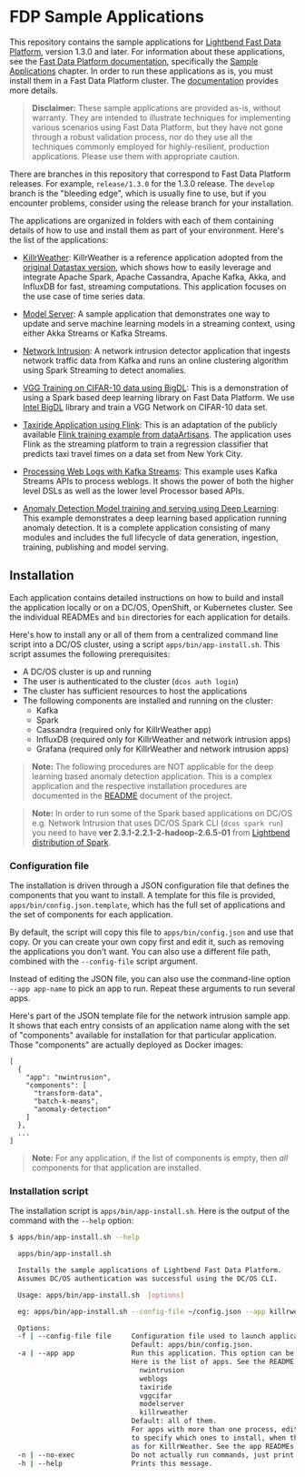 # FDP Sample Applications

This repository contains the sample applications for [Lightbend Fast Data Platform](https://www.lightbend.com/products/fast-data-platform), version 1.3.0 and later. For information about these applications, see the [Fast Data Platform documentation](https://developer.lightbend.com/docs/fast-data-platform/current/), specifically the [Sample Applications](https://developer.lightbend.com/docs/fast-data-platform/current/user-guide/sample-apps/index.html) chapter. In order to run these applications as is, you must install them in a Fast Data Platform cluster. The [documentation](https://developer.lightbend.com/docs/fast-data-platform/current/) provides more details.

> **Disclaimer:** These sample applications are provided as-is, without warranty. They are intended to illustrate techniques for implementing various scenarios using Fast Data Platform, but they have not gone through a robust validation process, nor do they use all the techniques commonly employed for highly-resilient, production applications. Please use them with appropriate caution.

There are branches in this repository that correspond to Fast Data Platform releases. For example, `release/1.3.0` for the 1.3.0 release. The `develop` branch is the "bleeding edge", which is usually fine to use, but if you encounter problems, consider using the release branch for your installation.

The applications are organized in folders with each of them containing details of how to use and install them as part of your environment. Here's the list of the applications:

* [KillrWeather](apps/killrweather/README.md): KillrWeather is a reference application adopted from the [original Datastax version](https://github.com/killrweather/killrweather), which shows how to easily leverage and integrate Apache Spark, Apache Cassandra, Apache Kafka, Akka, and InfluxDB for fast, streaming computations. This application focuses on the use case of time series data.

* [Model Server](apps/akka-kafka-streams-model-server/README.md): A sample application that demonstrates one way to update and serve machine learning models in a streaming context, using either Akka Streams or Kafka Streams.

* [Network Intrusion](apps/nwintrusion/README.md): A network intrusion detector application that ingests network traffic data from Kafka and runs an online clustering algorithm using Spark Streaming to detect anomalies.

* [VGG Training on CIFAR-10 data using BigDL](apps/bigdl/README.md): This is a demonstration of using a Spark based deep learning library on Fast Data Platform. We use [Intel BigDL](https://github.com/intel-analytics/BigDL) library and train a VGG Network on CIFAR-10 data set.

* [Taxiride Application using Flink](apps/flink/README.md): This is an adaptation of the publicly available [Flink training example from dataArtisans](http://training.data-artisans.com/). The application uses Flink as the streaming platform to train a regression classifier that predicts taxi travel times on a data set from New York City.

* [Processing Web Logs with Kafka Streams](apps/kstream/README.md): This example uses Kafka Streams APIs to process weblogs. It shows the power of both the higher level DSLs as well as the lower level Processor based APIs.

* [Anomaly Detection Model training and serving using Deep Learning](apps/anomaly-detection/README.md): This example demonstrates a deep learning based application running anomaly detection. It is a complete application consisting of many modules and includes the full lifecycle of data generation, ingestion, training, publishing and model serving.

## Installation

Each application contains detailed instructions on how to build and install the application locally or on a DC/OS, OpenShift, or Kubernetes cluster. See the individual READMEs and `bin` directories for each application for details.

Here's how to install any or all of them from a centralized command line script into a DC/OS cluster, using a script `apps/bin/app-install.sh`. This script assumes the following prerequisites:

* A DC/OS cluster is up and running
* The user is authenticated to the cluster (`dcos auth login`)
* The cluster has sufficient resources to host the applications
* The following components are installed and running on the cluster:
  * Kafka
  * Spark
  * Cassandra (required only for KillrWeather app)
  * InfluxDB (required only for KillrWeather and network intrusion apps)
  * Grafana (required only for KillrWeather and network intrusion apps)

> **Note:** The following procedures are NOT applicable for the deep learning based anomaly detection application. This is a complex application and the respective installation procedures are documented in the [README](apps/anomaly-detection/README.md) document of the project.

> **Note:** In order to run some of the Spark based applications on DC/OS e.g. Network Intrusion that uses DC/OS Spark CLI (`dcos spark run`) you need to have **ver 2.3.1-2.2.1-2-hadoop-2.6.5-01** from [Lightbend distribution of Spark](https://hub.docker.com/r/lightbend/spark/tags/).

### Configuration file

The installation is driven through a JSON configuration file that defines the components that you want to install. A template for this file is provided, `apps/bin/config.json.template`, which has the full set of applications and the set of components for each application.

By default, the script will copy this file to `apps/bin/config.json` and use that copy. Or you can create your own copy first and edit it, such as removing the applications you don't want. You can also use a different file path, combined with the `--config-file` script argument.

Instead of editing the JSON file, you can also use the command-line option `--app app-name` to pick an app to run. Repeat these arguments to run several apps.

Here's part of the JSON template file for the network intrusion sample app. It shows that each entry consists of an application name along with the set of "components" available for installation for that particular application. Those "components" are actually deployed as Docker images:

```
[
  {
    "app": "nwintrusion",
    "components": [
      "transform-data",
      "batch-k-means",
      "anomaly-detection"
    ]
  },
  ...
]
```

> **Note:** For any application, if the list of components is empty, then *all* components for that application are installed.

### Installation script

The installation script is `apps/bin/app-install.sh`. Here is the output of the command with the `--help` option:

```bash
$ apps/bin/app-install.sh --help

  apps/bin/app-install.sh

  Installs the sample applications of Lightbend Fast Data Platform.
  Assumes DC/OS authentication was successful using the DC/OS CLI.

  Usage: apps/bin/app-install.sh  [options]

  eg: apps/bin/app-install.sh --config-file ~/config.json --app killrweather

  Options:
  -f | --config-file file     Configuration file used to launch applications.
                              Default: apps/bin/config.json.
  -a | --app app              Run this application. This option can be repeated.
                              Here is the list of apps. See the README for details:
                                nwintrusion
                                weblogs
                                taxiride
                                vggcifar
                                modelserver
                                killrweather
                              Default: all of them.
                              For apps with more than one process, edit apps/bin/config.json
                              to specify which ones to install, when there are choices, such
                              as for KillrWeather. See the app READMEs for details.
  -n | --no-exec              Do not actually run commands, just print them (for debugging).
  -h | --help                 Prints this message.
```
